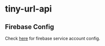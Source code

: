 # tiny-url-api

## Firebase Config

Check [here](/firebase/config.md) for firebase service account config.
